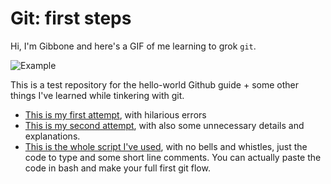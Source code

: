 # Git: first steps
Hi, I'm Gibbone and here's a GIF of me learning to grok `git`. 

![Example](monkeygif.gif)

This is a test repository for the hello-world Github guide + some other things I've learned while tinkering with git.

- [This is my first attempt](https://github.com/giovannibonaccorsi/hello-world/blob/master/1_first_attempt.md), with hilarious errors
- [This is my second attempt](https://github.com/giovannibonaccorsi/hello-world/blob/master/2_full_procedure.md), with also some unnecessary details and explanations.
- [This is the whole script I've used](https://github.com/giovannibonaccorsi/hello-world/blob/master/3_the_short_story.md), with no bells and whistles, just the code to type and some short line comments. You can actually paste the code in bash and make your full first git flow. 
